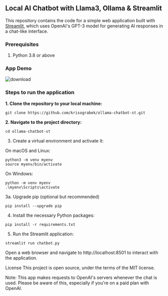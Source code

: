 ## Local AI Chatbot with Llama3, Ollama & Streamlit

This repository contains the code for a simple web application built with [Streamlit](https://streamlit.io/), which uses OpenAI's GPT-3 model for generating AI responses in a chat-like interface.

### Prerequisites
1. Python 3.8 or above

### App Demo

![download](https://github.com/user-attachments/assets/4fba519c-bd4c-472c-8806-20c8d296622b)


### Steps to run the application
**1. Clone the repository to your local machine:**
```shell
git clone https://github.com/krisograbek/ollama-chatbot-st.git
```

**2. Navigate to the project directory:**
```shell
cd ollama-chatbot-st
```

3. Create a virtual environment and activate it:

On macOS and Linux:
```shell
python3 -m venv myenv
source myenv/bin/activate
```

On Windows:
```shell
python -m venv myenv
.\myenv\Scripts\activate
```

3a. Upgrade pip (optional but recommended)
```shell
pip install --upgrade pip
```

4. Install the necessary Python packages:
```shell
pip install -r requirements.txt
```


5. Run the Streamlit application:
```shell
streamlit run chatbot.py
```

Open a web browser and navigate to http://localhost:8501 to interact with the application.

License
This project is open source, under the terms of the MIT license.

Note: This app makes requests to OpenAI's servers whenever the chat is used. Please be aware of this, especially if you're on a paid plan with OpenAI.
